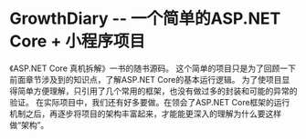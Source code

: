 # GrowthDiary -- 一个简单的ASP.NET Core + 小程序项目
《ASP.NET Core 真机拆解》一书的随书源码。
这个简单的项目只是为了回顾一下前面章节涉及到的知识点，了解ASP.NET Core的基本运行逻辑。
为了使项目显得简单方便理解，只引用了几个常用的框架，也没有做过多的封装和可能的异常的验证。
在实际项目中，我们还有好多要做。在领会了ASP.NET Core框架的运行机制之后，再逐步将项目的架构丰富起来，才能能更深入的理解为什么要这样做“架构”。
